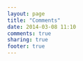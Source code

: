 ```yaml
---
layout: page
title: "Comments"
date: 2014-03-08 11:10
comments: true
sharing: true
footer: true
---
```



